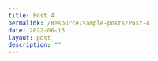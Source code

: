 ```yaml
---
title: Post 4
permalink: /Resource/sample-posts/Post-4
date: 2022-06-13
layout: post
description: ""
---
```

